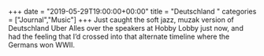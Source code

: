 +++
date = "2019-05-29T19:00:00+00:00"
title = "Deutschland "
categories = ["Journal","Music"]
+++
Just caught the soft jazz, muzak version of Deutschland Uber Alles over the speakers at Hobby Lobby just now, and had the feeling that I’d crossed into that alternate timeline where the Germans won WWII.
